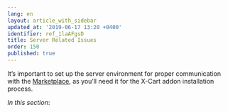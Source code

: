 ```yaml
---
lang: en
layout: article_with_sidebar
updated_at: '2019-06-17 13:20 +0400'
identifier: ref_1laAFgsD
title: Server Related Issues
order: 150
published: true
---
```

It’s important to set up the server environment for proper communication with the [Marketplace](https://market.x-cart.com/addons/ "Server Related Issues"), as you’ll need it for the X-Cart addon installation process.

_In this section_:
